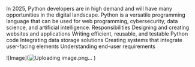 In 2025, Python developers are in high demand and will have many opportunities in the digital landscape. Python is a versatile programming language that can be used for web programming, cybersecurity, data science, and artificial intelligence. 
Responsibilities 
Designing and creating websites and applications
Writing efficient, reusable, and testable Python code
Integrating data storage solutions
Creating systems that integrate user-facing elements
Understanding end-user requirements

![Image](![Uploading image.png…]()
)
